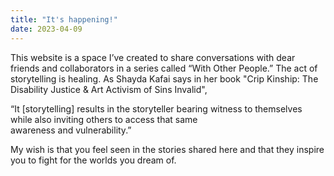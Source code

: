 ```yaml
---
title: "It's happening!"
date: 2023-04-09
---
```


This website is a space I’ve created to share conversations with dear friends and collaborators in a series called “With Other People.” The act of storytelling is healing. As Shayda Kafai says in her book "Crip Kinship: The Disability Justice & Art Activism of Sins Invalid", 

  “It [storytelling] results in the storyteller bearing witness to themselves while also inviting others to access that same  
  awareness and vulnerability.” 

My wish is that you feel seen in the stories shared here and that they inspire you to fight for the worlds you dream of. 
